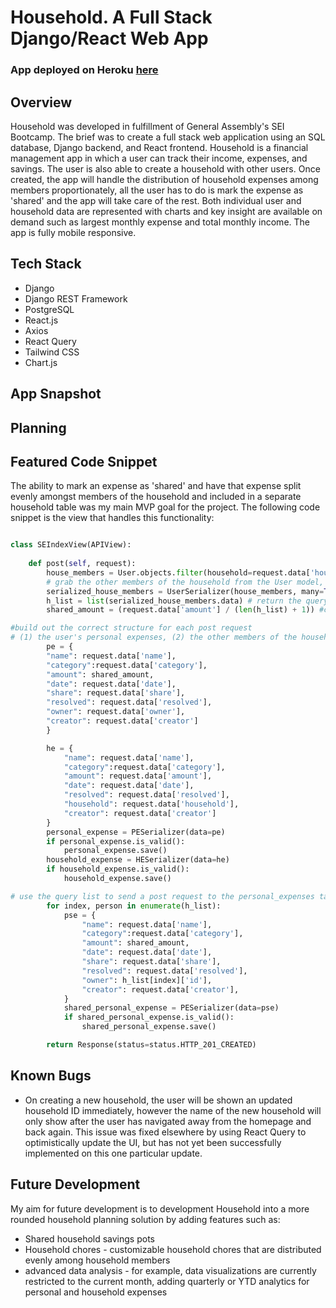 # Household. A Full Stack Django/React Web App 

### App deployed on Heroku [here]('https://household-app-project.herokuapp.com/')


## Overview
Household was developed in fulfillment of General Assembly's SEI Bootcamp. The brief was to create a full stack web application using an SQL database, Django backend, and React frontend. Household is a financial management app in which a user can track their income, expenses, and savings. The user is also able to create a household with other users. Once created, the app will handle the distribution of household expenses among members proportionately, all the user has to do is mark the expense as 'shared' and the app will take care of the rest. Both individual user and household data are represented with charts and key insight are available on demand such as largest monthly expense and total monthly income. The app is fully mobile responsive.      

## Tech Stack 

* Django 
* Django REST Framework
* PostgreSQL
* React.js
* Axios
* React Query
* Tailwind CSS 
* Chart.js


## App Snapshot 


## Planning


## Featured Code Snippet
The ability to mark an expense as 'shared' and have that expense split evenly amongst members of the household and included 
in a separate household table was my main MVP goal for the project. The following code snippet is the view that handles this 
functionality:  

```python 

class SEIndexView(APIView):
  
    def post(self, request):
        house_members = User.objects.filter(household=request.data['household']).exclude(id=request.data['creator']) 
        # grab the other members of the household from the User model, exclude the current user from the list
        serialized_house_members = UserSerializer(house_members, many=True)
        h_list = list(serialized_house_members.data) # return the query as a list, will use for looping through later 
        shared_amount = (request.data['amount'] / (len(h_list) + 1)) #calc the correct splitting of the expense including the user who shared it

#build out the correct structure for each post request 
# (1) the user's personal expenses, (2) the other members of the household's personal expenses, (3) the household expenses table 
        pe = {
        "name": request.data['name'],
        "category":request.data['category'],
        "amount": shared_amount,
        "date": request.data['date'],
        "share": request.data['share'],
        "resolved": request.data['resolved'],
        "owner": request.data['owner'],
        "creator": request.data['creator']
        }

        he = {
            "name": request.data['name'],
            "category":request.data['category'],
            "amount": request.data['amount'],
            "date": request.data['date'],
            "resolved": request.data['resolved'],
            "household": request.data['household'],
            "creator": request.data['creator']
        }
        personal_expense = PESerializer(data=pe)
        if personal_expense.is_valid():
            personal_expense.save()
        household_expense = HESerializer(data=he)
        if household_expense.is_valid():
            household_expense.save()

# use the query list to send a post request to the personal_expenses table for each user in it 
        for index, person in enumerate(h_list):
            pse = {
                "name": request.data['name'],
                "category":request.data['category'],
                "amount": shared_amount,
                "date": request.data['date'],
                "share": request.data['share'],
                "resolved": request.data['resolved'],
                "owner": h_list[index]['id'],
                "creator": request.data['creator'],
            } 
            shared_personal_expense = PESerializer(data=pse)
            if shared_personal_expense.is_valid():
                shared_personal_expense.save()

        return Response(status=status.HTTP_201_CREATED)


```


## Known Bugs

* On creating a new household, the user will be shown an updated household ID immediately, however the name of the new household will only show after the user has navigated away from the homepage and back again. This issue was fixed elsewhere by using React Query to optimistically update the UI, but has not yet been successfully implemented on this one particular update.  


## Future Development

My aim for future development is to development Household into a more rounded household planning solution by adding features such as: 

* Shared household savings pots 
* Household chores - customizable household chores that are distributed evenly among household members
* advanced data analysis - for example, data visualizations are currently restricted to the current month, adding quarterly or YTD analytics for personal and household expenses     

